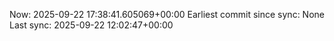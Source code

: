 Now: 2025-09-22 17:38:41.605069+00:00 Earliest commit since sync: None Last sync: 2025-09-22 12:02:47+00:00
